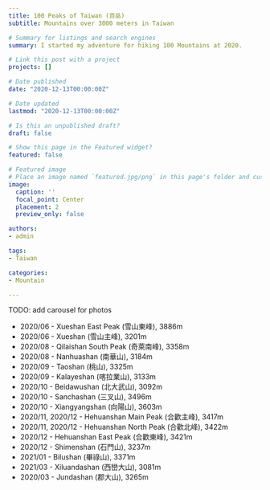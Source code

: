 ```yaml
---
title: 100 Peaks of Taiwan (百岳)
subtitle: Mountains over 3000 meters in Taiwan

# Summary for listings and search engines
summary: I started my adventure for hiking 100 Mountains at 2020.

# Link this post with a project
projects: []

# Date published
date: "2020-12-13T00:00:00Z"

# Date updated
lastmod: "2020-12-13T00:00:00Z"

# Is this an unpublished draft?
draft: false

# Show this page in the Featured widget?
featured: false

# Featured image
# Place an image named `featured.jpg/png` in this page's folder and customize its options here.
image:
  caption: ''
  focal_point: Center
  placement: 2
  preview_only: false

authors:
- admin

tags:
- Taiwan

categories:
- Mountain

---
```


TODO: add carousel for photos

* 2020/06 - Xueshan East Peak (雪山東峰), 3886m
* 2020/06 - Xueshan (雪山主峰), 3201m
* 2020/08 - Qilaishan South Peak (奇萊南峰), 3358m
* 2020/08 - Nanhuashan (南華山), 3184m
* 2020/09 - Taoshan (桃山), 3325m
* 2020/09 - Kalayeshan (喀拉業山), 3133m
* 2020/10 - Beidawushan (北大武山), 3092m
* 2020/10 - Sanchashan (三叉山), 3496m
* 2020/10 - Xiangyangshan (向陽山), 3603m
* 2020/11, 2020/12 - Hehuanshan Main Peak (合歡主峰), 3417m
* 2020/11, 2020/12 - Hehuanshan North Peak (合歡北峰), 3422m
* 2020/12 - Hehuanshan East Peak (合歡東峰), 3421m
* 2020/12 - Shimenshan (石門山), 3237m
* 2021/01 - Bilushan (畢祿山), 3371m
* 2021/03 - Xiluandashan (西巒大山), 3081m
* 2020/03 - Jundashan (郡大山), 3265m
